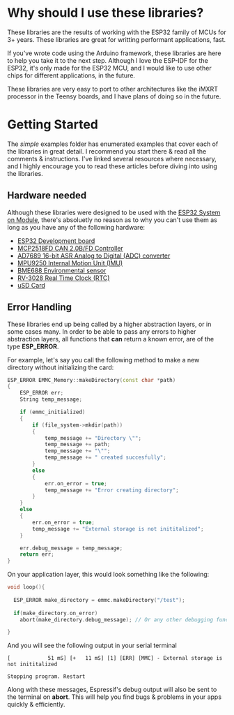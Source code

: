 # Why should I use these libraries?

These libraries are the results of working with the ESP32 family of MCUs for 3+ years. These libraries are great for writting performant applications, fast. 

If you've wrote code using the Arduino framework, these libraries are here to help you take it to the next step. Although I love the ESP-IDF for the ESP32, it's only made for the ESP32 MCU, and I would like to use other chips for different applications, in the future. 

These libraries are very easy to port to other architectures like the iMXRT processor in the Teensy boards, and I have plans of doing so in the future.

# Getting Started

The *simple* examples folder has enumerated examples that cover each of the libraries in great detail. I recommend you start there & read all the comments & instructions. I've linked several resources where necessary, and I highly encourage you to read these articles before diving into using the libraries. 

## Hardware needed

Although these libraries were designed to be used with the [ESP32 System on Module](https://github.com/MateoSegura/ESP32-Internet-of-Things-SoM), there's absoluetly no reason as to why you can't use them as long as you have any of the following hardware:

- [ESP32 Development board](https://www.sparkfun.com/products/18018)
- [MCP2518FD CAN 2.0B/FD Controller](https://www.mikroe.com/mcp2518fd-click)
- [AD7689 16-bit ASR Analog to Digital (ADC) converter](https://www.mateosegura.com/blog/ad7689)
- [MPU9250 Internal Motion Unit (IMU)](https://www.amazon.com/HiLetgo-Gyroscope-Acceleration-Accelerator-Magnetometer/dp/B01I1J0Z7Y)
- [BME688 Environmental sensor](https://www.adafruit.com/product/5046?gclid=Cj0KCQiAkNiMBhCxARIsAIDDKNUuQkEDhbs2lozbv5vCGB4HdOvyR8xC1shPneeGXWJEfm6Sejvvg3AaAswrEALw_wcB)
- [RV-3028 Real Time Clock (RTC)](https://www.digikey.com/en/products/detail/pimoroni-ltd/PIM449/13537132)
- [uSD Card](https://www.sparkfun.com/products/12941)

## Error Handling

These libraries end up being called by a higher abstraction layers, or in some cases many. In order to be able to pass any errors to higher abstraction layers, all functions that **can** return a known error, are of the type **ESP_ERROR**.

For example, let's say you call the following method to make a new directory without initializing the card:

``` C++
ESP_ERROR EMMC_Memory::makeDirectory(const char *path)
{
    ESP_ERROR err;
    String temp_message;

    if (emmc_initialized)
    {
        if (file_system->mkdir(path))
        {
            temp_message += "Directory \"";
            temp_message += path;
            temp_message += "\"";
            temp_message += " created succesfully";
        }
        else
        {
            err.on_error = true;
            temp_message += "Error creating directory";
        }
    }
    else
    {
        err.on_error = true;
        temp_message += "External storage is not inititalized";
    }

    err.debug_message = temp_message;
    return err;
}
```

On your application layer, this would look something like the following:

``` C++
void loop(){
  
  ESP_ERROR make_directory = emmc.makeDirectory("/test");
  
  if(make_directory.on_error)
    abort(make_directory.debug_message); // Or any other debugging function call of your choice

}
```

And you will see the following output in your serial terminal

```
[            51 mS] [+   11 mS] [1] [ERR] [MMC] - External storage is not inititalized

Stopping program. Restart
```

Along with these messages, Espressif's debug output will also be sent to the terminal on **abort**. This will help you find bugs & problems in your apps quickly & efficiently.
